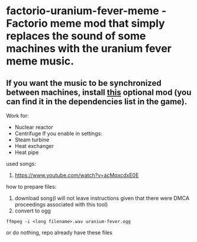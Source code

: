 # factorio-uranium-fever-meme - Factorio meme mod that simply replaces the sound of some machines with the uranium fever meme music.

## If you want the music to be synchronized between machines, install [this](https://mods.factorio.com/mod/factorio-sync-sound-manager) optional mod (you can find it in the dependencies list in the game).

Work for:
- Nuclear reactor
- Centrifuge
If you enable in settings:
- Steam turbine
- Heat exchanger
- Heat pipe

used songs:
1. https://www.youtube.com/watch?v=acMqxcdxE0E

how to prepare files:
1. download song(I will not leave instructions given that there were DMCA proceedings associated with this tool)
1. convert to ogg
```
ffmpeg -i <long filename>.wav uranium-fever.ogg
```

or do nothing, repo already have these files